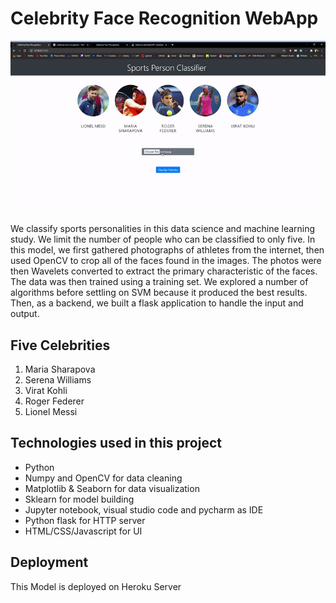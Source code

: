 # Celebrity Face Recognition WebApp
![index](index.gif)<br/>

We classify sports personalities in this data science and machine learning study. We limit the number of people who can be classified to only five. In this model, we first gathered photographs of athletes from the internet, then used OpenCV to crop all of the faces found in the images. The photos were then Wavelets converted to extract the primary characteristic of the faces. The data was then trained using a training set. We explored a number of algorithms before settling on SVM because it produced the best results. Then, as a backend, we built a flask application to handle the input and output.

## Five Celebrities
1. Maria Sharapova
2. Serena Williams
3. Virat Kohli
4. Roger Federer
5. Lionel Messi

## Technologies used in this project
- Python
- Numpy and OpenCV for data cleaning
- Matplotlib & Seaborn for data visualization
- Sklearn for model building
- Jupyter notebook, visual studio code and pycharm as IDE
- Python flask for HTTP server
- HTML/CSS/Javascript for UI

## Deployment
This Model is deployed on Heroku Server
